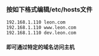 ### 按如下格式编辑/etc/hosts文件

```
192.168.1.110 leon.com
192.168.1.110 www.leon.com
192.168.1.110 dev.leon.com
```

#### 即可通过特定的域名访问主机



